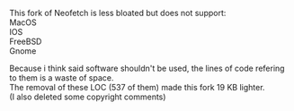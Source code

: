 This fork of Neofetch is less bloated but does not support:<br>
MacOS<br>
IOS<br>
FreeBSD<br>
Gnome<br>

Because i think said software shouldn't be used, the lines of code refering to them is a waste of space.<br>
The removal of these LOC (537 of them) made this fork 19 KB lighter.<br>
(I also deleted some copyright comments)
